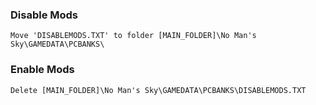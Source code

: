 ### Disable Mods

```
Move 'DISABLEMODS.TXT' to folder [MAIN_FOLDER]\No Man's Sky\GAMEDATA\PCBANKS\
```

### Enable Mods

```
Delete [MAIN_FOLDER]\No Man's Sky\GAMEDATA\PCBANKS\DISABLEMODS.TXT
```
